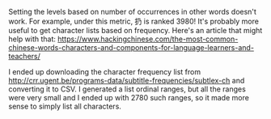 Setting the levels based on number of occurrences in other words doesn't work. For example, under this metric, 扔 is
ranked 3980! It's probably more useful to get character lists based on frequency. Here's an article that might help with
that:
https://www.hackingchinese.com/the-most-common-chinese-words-characters-and-components-for-language-learners-and-teachers/

I ended up downloading the character frequency list from http://crr.ugent.be/programs-data/subtitle-frequencies/subtlex-ch
and converting it to CSV. I generated a list ordinal ranges, but all the ranges were very small and I ended up with 2780
such ranges, so it made more sense to simply list all characters.
